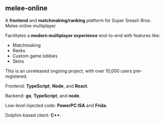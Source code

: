 ## melee-online

A **frontend** and **matchmaking/ranking** platform for Super Smash Bros. Melee online multiplayer.

Facilitates a **modern multiplayer experience** end-to-end with features like:

  - Matchmaking
  - Ranks
  - Custom game lobbies
  - Skins

This is an unreleased ongoing project, with over 10,000 users pre-registered.

Frontend: **TypeScript**, **Node**, and **React**.

Backend: **go**, **TypeScript**, and **node**.

Low-level injected code: **PowerPC ISA** and **Frida**.

Dolphin-based client: **C++**.

